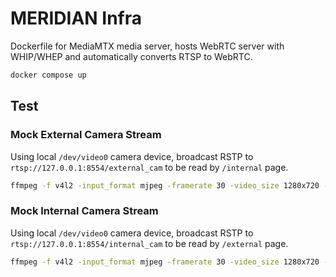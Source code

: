 # MERIDIAN Infra
Dockerfile for MediaMTX media server, hosts WebRTC server with WHIP/WHEP and automatically converts RTSP to WebRTC.

```bash
docker compose up
```

## Test
### Mock External Camera Stream
Using local `/dev/video0` camera device, broadcast RSTP to `rtsp://127.0.0.1:8554/external_cam` to be read by `/internal` page.
```bash
ffmpeg -f v4l2 -input_format mjpeg -framerate 30 -video_size 1280x720 -i /dev/video0   -c:v libx264 -preset veryfast -tune zerolatency -pix_fmt yuv420p -g 60   -f rtsp -rtsp_transport tcp rtsp://127.0.0.1:8554/external_cam
```

### Mock Internal Camera Stream
Using local `/dev/video0` camera device, broadcast RSTP to `rtsp://127.0.0.1:8554/internal_cam` to be read by `/external` page.
```bash
ffmpeg -f v4l2 -input_format mjpeg -framerate 30 -video_size 1280x720 -i /dev/video0   -c:v libx264 -preset veryfast -tune zerolatency -pix_fmt yuv420p -g 60   -f rtsp -rtsp_transport tcp rtsp://127.0.0.1:8554/internal_cam
```
